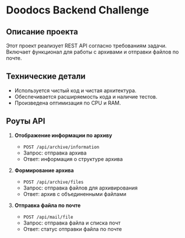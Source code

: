 # Doodocs Backend Challenge

## Описание проекта
Этот проект реализует REST API согласно требованиям задачи. Включает функционал для работы с архивами и отправки файлов по почте.

## Технические детали
- Используется чистый код и чистая архитектура.
- Обеспечивается расширяемость кода и наличие тестов.
- Произведена оптимизация по CPU и RAM.

## Роуты API
1. **Отображение информации по архиву**
   - `POST /api/archive/information`
   - Запрос: отправка архива
   - Ответ: информация о структуре архива

2. **Формирование архива**
   - `POST /api/archive/files`
   - Запрос: отправка файлов для архивирования
   - Ответ: архив с объединенными файлами

3. **Отправка файла по почте**
   - `POST /api/mail/file`
   - Запрос: отправка файла и списка почт
   - Ответ: статус отправки файла по почте
